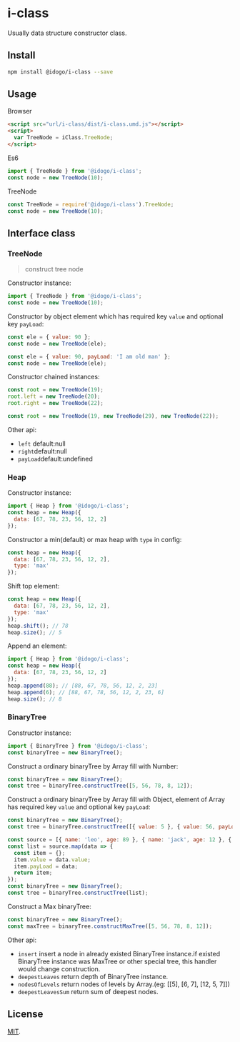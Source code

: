 # i-class
Usually data structure constructor class.


## Install
```bash
npm install @idogo/i-class --save
```

## Usage

Browser

```html
<script src="url/i-class/dist/i-class.umd.js"></script>
<script>
  var TreeNode = iClass.TreeNode;
</script>
```

Es6

```js
import { TreeNode } from '@idogo/i-class';
const node = new TreeNode(10);
```

TreeNode

```js
const TreeNode = require('@idogo/i-class').TreeNode;
const node = new TreeNode(10);
```

## Interface class

 
### TreeNode
> construct tree node

Constructor instance:

```js
import { TreeNode } from '@idogo/i-class';
const node = new TreeNode(10);
```

Constructor by object element which has required key `value` and optional key `payLoad`:
```js
const ele = { value: 90 }; 
const node = new TreeNode(ele);
```
```js
const ele = { value: 90, payLoad: 'I am old man' }; 
const node = new TreeNode(ele);
```

Constructor chained instances:
```js
const root = new TreeNode(19);
root.left = new TreeNode(20);
root.right = new TreeNode(22);
```
```js
const root = new TreeNode(19, new TreeNode(29), new TreeNode(22));
```

Other api:
 - `left` default:null
 - `right`default:null
 - `payLoad`default:undefined
 
 
### Heap

Constructor instance:

```js
import { Heap } from '@idogo/i-class';
const heap = new Heap({
  data: [67, 78, 23, 56, 12, 2]
});
```

Constructor a min(default) or max heap with `type` in config:

```js
const heap = new Heap({
  data: [67, 78, 23, 56, 12, 2],
  type: 'max'
});
```

Shift top element:

```js
const heap = new Heap({
  data: [67, 78, 23, 56, 12, 2],
  type: 'max'
});
heap.shift(); // 78
heap.size(); // 5
```


Append an element:
```js
import { Heap } from '@idogo/i-class';
const heap = new Heap({
  data: [67, 78, 23, 56, 12, 2]
});
heap.append(88); // [88, 67, 78, 56, 12, 2, 23]
heap.append(6); // [88, 67, 78, 56, 12, 2, 23, 6]
heap.size(); // 8
```


### BinaryTree

Constructor instance:

```js
import { BinaryTree } from '@idogo/i-class';
const binaryTree = new BinaryTree();
```

Construct a ordinary binaryTree by Array fill with Number:

```js
const binaryTree = new BinaryTree();
const tree = binaryTree.constructTree([5, 56, 78, 8, 12]); 
```

Construct a ordinary binaryTree by Array fill with Object, element of Array has required key `value` and optional key `payLoad`:
```js
const binaryTree = new BinaryTree();
const tree = binaryTree.constructTree([{ value: 5 }, { value: 56, payLoad: null }, { value: 78}]);
```
```js
const source = [{ name: 'leo', age: 89 }, { name: 'jack', age: 12 }, { name: 'rose', age: 10 }, { name: 'john', age: 22 }];
const list = source.map(data => {
  const item = {};
  item.value = data.value;
  item.payLoad = data;
  return item;
});
const binaryTree = new BinaryTree();
const tree = binaryTree.constructTree(list);
```

Construct a Max binaryTree:
```js
const binaryTree = new BinaryTree();
const maxTree = binaryTree.constructMaxTree([5, 56, 78, 8, 12]);
```

Other api:
 - `insert` insert a node in already existed BinaryTree instance.if existed BinaryTree instance was MaxTree or other special tree, this handler would change construction. 
 - `deepestLeaves` return depth of BinaryTree instance.
 - `nodesOfLevels` return nodes of levels by Array.(eg: [[5], [6, 7], [12, 5, 7]])
 - `deepestLeavesSum` return sum of deepest nodes.

## License

[MIT](LICENSE).
